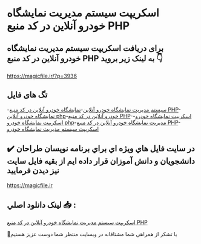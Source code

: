 # اسکریپت سیستم مدیریت نمایشگاه خودرو آنلاین در کد منبع PHP

## برای دریافت اسکریپت سیستم مدیریت نمایشگاه خودرو آنلاین در کد منبع PHP به لینک زیر بروید 👇

https://magicfile.ir/?p=3936

## تگ های فایل

-[سیستم مدیریت نمایشگاه خودرو آنلاین](https://magicfile.ir/product/%d8%a7%d8%b3%da%a9%d8%b1%db%8c%d9%be%d8%aa%d8%b3%db%8c%d8%b3%d8%aa%d9%85-%d9%85%d8%af%db%8c%d8%b1%db%8c%d8%aa-%d9%86%d9%85%d8%a7%db%8c%d8%b4%da%af%d8%a7%d9%87-%d8%ae%d9%88%d8%af%d8%b1%d9%88%d8%a2%d9%86%d9%84%d8%a7%db%8c%d9%86-php/)-[نمایشگاه خودرو آنلاین در کد منبع PHP](https://magicfile.ir/product/%d8%a7%d8%b3%da%a9%d8%b1%db%8c%d9%be%d8%aa%d8%b3%db%8c%d8%b3%d8%aa%d9%85-%d9%85%d8%af%db%8c%d8%b1%db%8c%d8%aa-%d9%86%d9%85%d8%a7%db%8c%d8%b4%da%af%d8%a7%d9%87-%d8%ae%d9%88%d8%af%d8%b1%d9%88%d8%a2%d9%86%d9%84%d8%a7%db%8c%d9%86-php/)-[نمایشگاه خودرو آنلاین php](https://magicfile.ir/product/%d8%a7%d8%b3%da%a9%d8%b1%db%8c%d9%be%d8%aa%d8%b3%db%8c%d8%b3%d8%aa%d9%85-%d9%85%d8%af%db%8c%d8%b1%db%8c%d8%aa-%d9%86%d9%85%d8%a7%db%8c%d8%b4%da%af%d8%a7%d9%87-%d8%ae%d9%88%d8%af%d8%b1%d9%88%d8%a2%d9%86%d9%84%d8%a7%db%8c%d9%86-php/)-[خودرو آنلاین در کد منبع PHP](https://magicfile.ir/product/%d8%a7%d8%b3%da%a9%d8%b1%db%8c%d9%be%d8%aa%d8%b3%db%8c%d8%b3%d8%aa%d9%85-%d9%85%d8%af%db%8c%d8%b1%db%8c%d8%aa-%d9%86%d9%85%d8%a7%db%8c%d8%b4%da%af%d8%a7%d9%87-%d8%ae%d9%88%d8%af%d8%b1%d9%88%d8%a2%d9%86%d9%84%d8%a7%db%8c%d9%86-php/)-[اسکریپت نمایشگاه خودرو](https://magicfile.ir/product/%d8%a7%d8%b3%da%a9%d8%b1%db%8c%d9%be%d8%aa%d8%b3%db%8c%d8%b3%d8%aa%d9%85-%d9%85%d8%af%db%8c%d8%b1%db%8c%d8%aa-%d9%86%d9%85%d8%a7%db%8c%d8%b4%da%af%d8%a7%d9%87-%d8%ae%d9%88%d8%af%d8%b1%d9%88%d8%a2%d9%86%d9%84%d8%a7%db%8c%d9%86-php/)-[اسکریپت نمایشگاه خودرو php](https://magicfile.ir/product/%d8%a7%d8%b3%da%a9%d8%b1%db%8c%d9%be%d8%aa%d8%b3%db%8c%d8%b3%d8%aa%d9%85-%d9%85%d8%af%db%8c%d8%b1%db%8c%d8%aa-%d9%86%d9%85%d8%a7%db%8c%d8%b4%da%af%d8%a7%d9%87-%d8%ae%d9%88%d8%af%d8%b1%d9%88%d8%a2%d9%86%d9%84%d8%a7%db%8c%d9%86-php/)-[مدیریت نمایشگاه خودرو آنلاین در کد منبع PHP](https://magicfile.ir/product/%d8%a7%d8%b3%da%a9%d8%b1%db%8c%d9%be%d8%aa%d8%b3%db%8c%d8%b3%d8%aa%d9%85-%d9%85%d8%af%db%8c%d8%b1%db%8c%d8%aa-%d9%86%d9%85%d8%a7%db%8c%d8%b4%da%af%d8%a7%d9%87-%d8%ae%d9%88%d8%af%d8%b1%d9%88%d8%a2%d9%86%d9%84%d8%a7%db%8c%d9%86-php/)-[اسکریپت سیستم مدیریت نمایشگاه خودرو](https://magicfile.ir/product/%d8%a7%d8%b3%da%a9%d8%b1%db%8c%d9%be%d8%aa%d8%b3%db%8c%d8%b3%d8%aa%d9%85-%d9%85%d8%af%db%8c%d8%b1%db%8c%d8%aa-%d9%86%d9%85%d8%a7%db%8c%d8%b4%da%af%d8%a7%d9%87-%d8%ae%d9%88%d8%af%d8%b1%d9%88%d8%a2%d9%86%d9%84%d8%a7%db%8c%d9%86-php/)

## ✔️ در سايت فايل هاي ويژه اي براي برنامه نويسان طراحان دانشجويان و دانش آموزان قرار داده ايم از بقيه فايل سايت نيز ديدن فرماييد

https://magicfile.ir


## لينک دانلود اصلي 📥 :

[اسکریپت سیستم مدیریت نمایشگاه خودرو آنلاین در کد منبع PHP](https://magicfile.ir/product/%d8%a7%d8%b3%da%a9%d8%b1%db%8c%d9%be%d8%aa%d8%b3%db%8c%d8%b3%d8%aa%d9%85-%d9%85%d8%af%db%8c%d8%b1%db%8c%d8%aa-%d9%86%d9%85%d8%a7%db%8c%d8%b4%da%af%d8%a7%d9%87-%d8%ae%d9%88%d8%af%d8%b1%d9%88%d8%a2%d9%86%d9%84%d8%a7%db%8c%d9%86-php/) 


🙏با تشکر از همراهي شما مشتاقانه در وبسایت منتظر شما دوست عزیز هستیم

